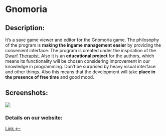 # Gnomoria #

## Description: ##

It’s a save game viewer and editor for the Gnomoria game. The philosophy of the program is **making the ingame management easier** by providing the convenient interface. The program is created under the inspiration of the [Dwarf Therapist](http://code.google.com/p/dwarftherapist/). Also it is an **educational project** for the authors, which means its functionality will be chosen considering improvement in our knowledge in programming. Don’t be surprised by  heavy visual interface and other things. Also this means that the development will take **place in the presence of free time** and good mood.

## Screenshots: ##

[![](http://gnomex.tk/images/Gnome-Extractor-0.3.jpg)](http://gnomex.tk)

### Details on our website: ###
[Link <--](http://gnomex.tk)